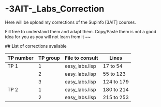 # -3AIT-_Labs_Correction
Here will be upload my corrections of the Supinfo [3AIT] courses.

Fill free to understand them and adapt them. Copy/Paste them is not a good idea for you as you will not learn from it ~~

## List of corrections available

| TP number | TP group | File to consult | Lines      |
| --------- | -------- | --------------- | ---------- |
| TP 1      | 1        | easy_labs.lisp  | 17 to 54   |
|           | 2        | easy_labs.lisp  | 55 to 123  |
|           | 3        | easy_labs.lisp  | 124 to 179 |
| TP 2      | 1        | easy_labs.lisp  | 180 to 214 |
|           | 2        | easy_labs.lisp  | 215 to 253 |